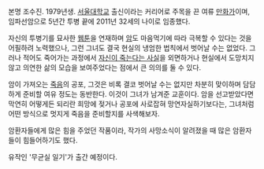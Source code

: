 본명 조수진. 1979년생. [서울대학교](%EC%84%9C%EC%9A%B8%EB%8C%80%ED%95%99%EA%B5%90.md)
출신이라는 커리어로 주목을 끈 여류 [만화가](%EB%A7%8C%ED%99%94%EA%B0%80.md)이며, 임파선암으로 5년간 투병
끝에 2011년 32세의 나이로 임종했다.

자신의 투병기를 묘사한 [웹툰](%EC%9B%B9%ED%88%B0.md)을 연재하며 [암](%EC%95%94.md)도 마음먹기에
따라 극복할 수 있다는 것을 어필하려 노력했으나, 그런 그녀도 결국 현실의 냉엄한 법칙에서 벗어날 수는 없었다. 그러나 적어도 죽어가는
과정에서 [자신이 죽는다는 사실](%EB%A9%94%EB%A9%98%ED%86%A0%20%EB%AA%A8%EB%A6%AC.md)을
외면하거나 현실에서 도망치지 않고 의연한 삶의 모습을 보여주었다는 점에서 큰 의의를 둘 수 있다.

암이 가져오는 [죽음](%EC%A3%BD%EC%9D%8C.md)의 공포, 그것은 비록 결코 벗어날 수는 없지만 차분히 맞이하며 담담하게
준비할 여유 정도는 동반한다. 이것이 그녀가 남겨준 교훈이다. 암을 선고받았다면 막연히 어떻게든 되리란 희망에 젖거나 공포에 사로잡혀
망연자실하기보다는, 그녀처럼 어떤 방식으로 멋지게 죽음을 준비할지를 사색해보자.

암환자들에게 많은 힘을 주었던 작품이라, 작가의 사망소식이 알려졌을 때 많은 암환자들이 힘들어하기도 했다.

유작인 '무균실 일기'가 출간 예정이다.

